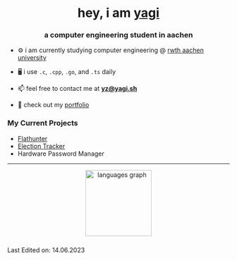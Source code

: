 <h1 align="center">hey, i am <a href="https://yagi.sh" target="blank">yagi</a></h1>
<h3 align="center">a computer engineering student in aachen</h3>

- ⚙️ i am currently studying computer engineering @ <a href="https://rwth-aachen.de" target="blank">rwth aachen university</a>

- 🖥️ i use `.c`, `.cpp`, `.go`, and `.ts` daily

- 📫 feel free to contact me at **yz@yagi.sh**

- 📄 check out my <a href="https://yagi.sh" target="blank">portfolio</a>



### My Current Projects

- [Flathunter](https://github.com/yzaimoglu/flathunter-pub)
- [Election Tracker](https://github.com/yzaimoglu/election)
- Hardware Password Manager

---

<div align="center">
  <img src="https://github-readme-stats.vercel.app/api/top-langs?username=yzaimoglu&locale=en&hide_title=false&layout=compact&card_width=320&langs_count=5&theme=tokyonight&hide_border=false&order=2" height="150" alt="languages graph"  />
</div>

###

Last Edited on: 14.06.2023
